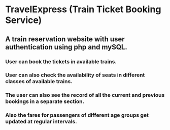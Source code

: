# TravelExpress (Train Ticket Booking Service)
## A train reservation website with user authentication using php and mySQL.
### User can book the tickets in available trains.
### User can also check the availability of seats in different classes of available trains.
### The user can also see the record of all the current and previous bookings in a separate section.
### Also the fares for passengers of different age groups get updated at regular intervals.
